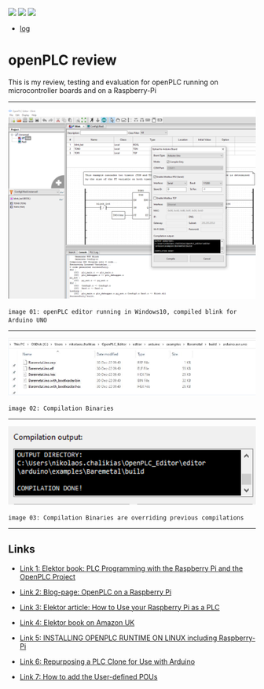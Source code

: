 [![](https://img.shields.io/badge/organization-The--101--project-blue.svg)](https://github.com/The-101-project) 
[![](https://img.shields.io/badge/remote-openPLC__review-green.svg)](https://github.com/The-101-project/openPLC_review) 
[![](https://img.shields.io/badge/local-F:\prj__soft\openPLC__review-orange.svg)]()

* [log](log.md)


# openPLC review

This is my review, testing and evaluation for openPLC running on microcontroller boards and on a Raspberry-Pi





----

<p align="center">
<img
src="img/01.PNG"
width = 900
/>
</p>

`image 01: openPLC editor running in Windows10, compiled blink for Arduino UNO`

----

<p align="center">
<img
src="img/02.PNG"
width = 900
/>
</p>

`image 02: Compilation Binaries`

----


<p align="center">
<img
src="img/03.PNG"
width = 600
/>
</p>

`image 03: Compilation Binaries are overriding previous compilations`

----



## Links

* [Link 1: Elektor book: PLC Programming with the Raspberry Pi and the OpenPLC Project](https://www.elektor.com/plc-programming-with-the-raspberry-pi-and-the-openplc-project)

* [Link 2: Blog-page: OpenPLC on a Raspberry Pi](https://funprojects.blog/2021/11/18/openplc-on-a-raspberry-pi/)

* [Link 3: Elektor article: How to Use your Raspberry Pi as a PLC](https://www.elektormagazine.com/news/plc-with-raspberry-pi)

* [Link 4: Elektor book on Amazon UK](https://www.amazon.co.uk/dp/3895764698/?coliid=I2LVZFD7E02K2V&colid=1II7O5H31KI7Z&psc=1&ref_=_sed_dp)

* [Link 5: INSTALLING OPENPLC RUNTIME ON LINUX including Raspberry-Pi](https://openplcproject.com/docs/installing-openplc-runtime-on-linux-systems/)

* [Link 6: Repurposing a PLC Clone for Use with Arduino](https://hackernoon.com/repurposing-a-plc-clone-for-use-with-arduino)

* [Link 7: How to add the User-defined POUs](https://openplc.discussion.community/post/how-to-add-userdefined-pous-9914176)

